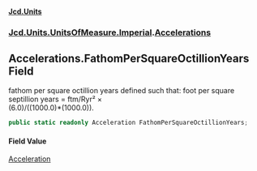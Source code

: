 #### [Jcd.Units](index.md 'index')
### [Jcd.Units.UnitsOfMeasure.Imperial](Jcd.Units.UnitsOfMeasure.Imperial.md 'Jcd.Units.UnitsOfMeasure.Imperial').[Accelerations](Accelerations.md 'Jcd.Units.UnitsOfMeasure.Imperial.Accelerations')

## Accelerations.FathomPerSquareOctillionYears Field

fathom per square octillion years defined such that: foot per square septillion years = ftm/Ryr² ×  
(6.0)/((1000.0)*(1000.0)).

```csharp
public static readonly Acceleration FathomPerSquareOctillionYears;
```

#### Field Value
[Acceleration](Acceleration.md 'Jcd.Units.UnitTypes.Acceleration')